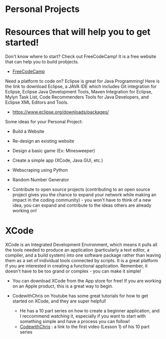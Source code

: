 # Personal Projects 

# Resources that will help you to get started! 

Don't know where to start? Check out FreeCodeCamp! It is a free website that can help you to build probjects. 
* [FreeCodeCamp](https://www.freecodecamp.org) 

Need a platform to code on? Eclipse is great for Java Programming! Here is the link to download Eclipse, a JAVA IDE which includes Git integration for Eclipse, Eclipse Java Development Tools, Maven Integration for Eclipse, Mylyn Task List, Code Recommenders Tools for Java Developers, and Eclipse XML Editors and Tools. 
 * https://www.eclipse.org/downloads/packages/

Some ideas for your Personal Project: 

* Build a Website

* Re-design an existing website

* Design a basic game (Ex: Minesweeper)

* Create a simple app (XCode, Java GUI, etc.) 

* Webscraping using Python

* Random Number Generator 

* Contribute to open source projects (contributing to an open source project gives you the chance to expand your network while making an impact in the coding community) - you won't have to think of a new idea, you can expand and contribute to the ideas others are already working on! 

# XCode 

XCode is an Integrated Development Environment, which means it pulls all the tools needed to produce an application (particularly a text editor, a compiler, and a build system) into one software package rather than leaving them as a set of individual tools connected by scripts. It is a great platform if you are interested in creating a functional application. Remember, it doesn't have to be too grand or complex - you can make it simple! 

* You can download XCode from the App store for free! If you are working on an Apple product, this is a great way to begin. 

* CodewithChris on Youtube has some great tutorials for how to get started on XCode, and they are super helpful! 

  * He has a 10 part series on how to create a beginner application, and I reccommend watching it, especially if you want to start with something simple and have a process you can follow! 
  * [CodewithChris](https://www.youtube.com/watch?v=jniJeamcIUU) : a link to the first video (Lesson 1) of his 10 part series 



